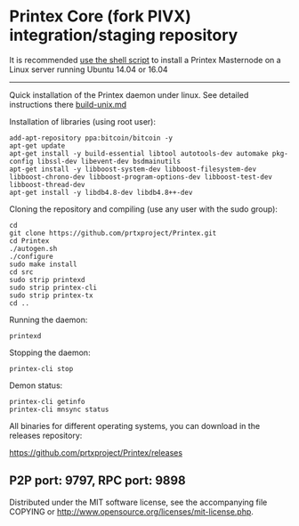 Printex Core (fork PIVX) integration/staging repository
======================================


It is recommended [use the shell script](https://github.com/prtxproject/prtxinstall) to install a Printex Masternode on a Linux server running Ubuntu 14.04 or 16.04

***

Quick installation of the Printex daemon under linux. See detailed instructions there [build-unix.md](build-unix.md)

Installation of libraries (using root user):

    add-apt-repository ppa:bitcoin/bitcoin -y
    apt-get update
    apt-get install -y build-essential libtool autotools-dev automake pkg-config libssl-dev libevent-dev bsdmainutils
    apt-get install -y libboost-system-dev libboost-filesystem-dev libboost-chrono-dev libboost-program-options-dev libboost-test-dev libboost-thread-dev
    apt-get install -y libdb4.8-dev libdb4.8++-dev

Cloning the repository and compiling (use any user with the sudo group):

    cd
    git clone https://github.com/prtxproject/Printex.git
    cd Printex
    ./autogen.sh
    ./configure
    sudo make install
    cd src
    sudo strip printexd
    sudo strip printex-cli
    sudo strip printex-tx
    cd ..

Running the daemon:

    printexd 

Stopping the daemon:

    printex-cli stop

Demon status:

    printex-cli getinfo
    printex-cli mnsync status

All binaries for different operating systems, you can download in the releases repository:

https://github.com/prtxproject/Printex/releases

P2P port:  9797, RPC port:  9898
-
Distributed under the MIT software license, see the accompanying file COPYING or http://www.opensource.org/licenses/mit-license.php.
